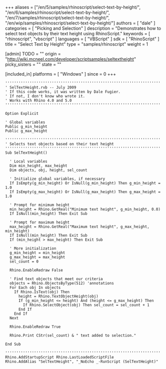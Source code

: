 +++
aliases = ["/en/5/samples/rhinoscript/select-text-by-height/", "/en/6/samples/rhinoscript/select-text-by-height/", "/en/7/samples/rhinoscript/select-text-by-height/", "/en/wip/samples/rhinoscript/select-text-by-height/"]
authors = [ "dale" ]
categories = [ "Picking and Selection" ]
description = "Demonstrates how to select text objects by their text height using RhinoScript."
keywords = [ "rhinoscript", "vbscript" ]
languages = [ "VBScript" ]
sdk = [ "RhinoScript" ]
title = "Select Text by Height"
type = "samples/rhinoscript"
weight = 1

[admin]
TODO = ""
origin = "http://wiki.mcneel.com/developer/scriptsamples/seltextheight"
picky_sisters = ""
state = ""

[included_in]
platforms = [ "Windows" ]
since = 0
+++

```vbnet
'''''''''''''''''''''''''''''''''''''''''''''''''''''''''''''''''''''''''''''
' SelTextHeight.rvb -- July 2009
' If this code works, it was written by Dale Fugier.
' If not, I don't know who wrote it.
' Works with Rhino 4.0 and 5.0
'''''''''''''''''''''''''''''''''''''''''''''''''''''''''''''''''''''''''''''

Option Explicit

' Global variables
Public g_min_height
Public g_max_height

'''''''''''''''''''''''''''''''''''''''''''''''''''''''''''''''''''''''''''''
' Selects text objects based on their text height
'''''''''''''''''''''''''''''''''''''''''''''''''''''''''''''''''''''''''''''
Sub SelTextHeight()

  ' Local variables
  Dim min_height, max_height
  Dim objects, obj, height, sel_count

  ' Initialize global variables, if necessary
  If IsEmpty(g_min_height) Or IsNull(g_min_height) Then g_min_height = 1.0
  If IsEmpty(g_max_height) Or IsNull(g_max_height) Then g_max_height = 1.0

  ' Prompt for minimum height
  min_height = Rhino.GetReal("Minimum text height", g_min_height, 0.0)
  If IsNull(min_height) Then Exit Sub

  ' Prompt for maximum height
  max_height = Rhino.GetReal("Maximum text height", g_max_height, min_height)
  If IsNull(min_height) Then Exit Sub
  If (min_height > max_height) Then Exit Sub

  ' More initialization
  g_min_height = min_height
  g_max_height = max_height
  sel_count = 0

  Rhino.EnableRedraw False

  ' Find text objects that meet our criteria      
  objects = Rhino.ObjectsByType(512) 'annotations
  For Each obj In objects
    If Rhino.IsText(obj) Then
      height = Rhino.TextObjectHeight(obj)
      If (g_min_height <= height) And (height <= g_max_height) Then
        If Rhino.SelectObject(obj) Then sel_count = sel_count + 1
      End If    
    End If
  Next

  Rhino.EnableRedraw True

  Rhino.Print CStr(sel_count) & " text added to selection."

End Sub

'''''''''''''''''''''''''''''''''''''''''''''''''''''''''''''''''''''''''''''
Rhino.AddStartupScript Rhino.LastLoadedScriptFile
Rhino.AddAlias "SelTextHeight", "_NoEcho _-RunScript (SelTextHeight)"
```
